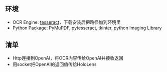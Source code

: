 ## 环境
- OCR Engine: [tesseract](https://github.com/UB-Mannheim/tesseract/wiki)，下载安装后把路径加到环境里
- Python Package: PyMuPDF, pytesseract, tkinter, python Imaging Library
## 清单
- Http连接到OpenAI，将OCR内容传给OpenAI并接收返回
- 用socket把OpenAI的返回值传给HoloLens
